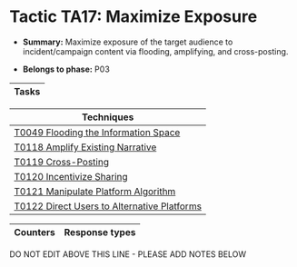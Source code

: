 # Tactic TA17: Maximize Exposure

* **Summary:** Maximize exposure of the target audience to incident/campaign content via flooding, amplifying, and cross-posting.

* **Belongs to phase:** P03



| Tasks |
| ----- |



| Techniques |
| ---------- |
| [T0049 Flooding the Information Space](techniques/T0049.md) |
| [T0118 Amplify Existing Narrative](techniques/T0118.md) |
| [T0119 Cross-Posting](techniques/T0119.md) |
| [T0120 Incentivize Sharing](techniques/T0120.md) |
| [T0121 Manipulate Platform Algorithm](techniques/T0121.md) |
| [T0122 Direct Users to Alternative Platforms](techniques/T0122.md) |



| Counters | Response types |
| -------- | -------------- |


DO NOT EDIT ABOVE THIS LINE - PLEASE ADD NOTES BELOW
